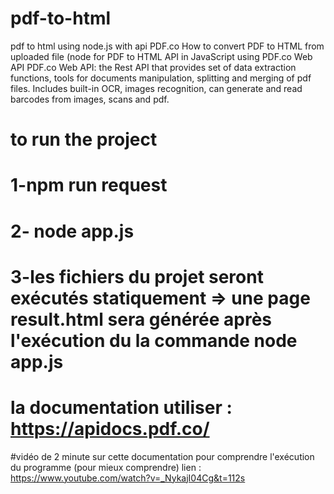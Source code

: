 # pdf-to-html
pdf to html using node.js with api PDF.co
How to convert PDF to HTML from uploaded file (node for PDF to HTML API in JavaScript using PDF.co Web API PDF.co Web API: the Rest API that provides set of data extraction functions, tools for documents manipulation, splitting and merging of pdf files. Includes built-in OCR, images recognition, can generate and read barcodes from images, scans and pdf.

# to run the project
# 1-npm run request
# 2- node app.js
# 3-les fichiers du projet seront exécutés statiquement => une page result.html sera générée après l'exécution du la commande node app.js



# la documentation utiliser : https://apidocs.pdf.co/
#vidéo de 2 minute sur cette documentation pour comprendre l'exécution du programme (pour mieux comprendre) lien :  https://www.youtube.com/watch?v=_NykajI04Cg&t=112s
